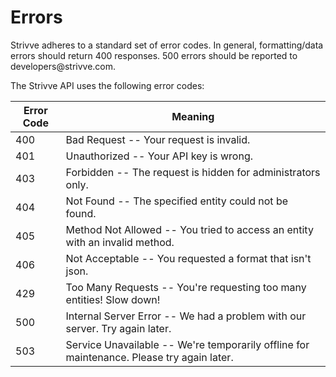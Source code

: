 # Errors

<aside class="notice">
Strivve adheres to a standard set of error codes.  In general, formatting/data errors should return 400 responses.  500 errors should be reported to developers@strivve.com.
</aside>

The Strivve API uses the following error codes:


Error Code | Meaning
---------- | -------
400 | Bad Request -- Your request is invalid.
401 | Unauthorized -- Your API key is wrong.
403 | Forbidden -- The request is hidden for administrators only.
404 | Not Found -- The specified entity could not be found.
405 | Method Not Allowed -- You tried to access an entity with an invalid method.
406 | Not Acceptable -- You requested a format that isn't json.
429 | Too Many Requests -- You're requesting too many entities! Slow down!
500 | Internal Server Error -- We had a problem with our server. Try again later.
503 | Service Unavailable -- We're temporarily offline for maintenance. Please try again later.
